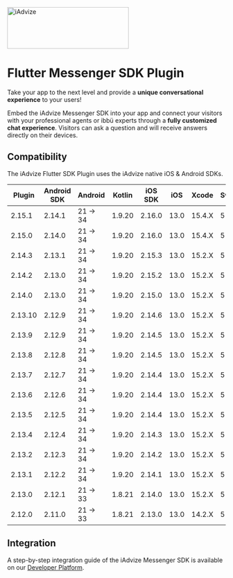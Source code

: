 <img src="https://user-images.githubusercontent.com/17723986/47799626-f3982700-dd2a-11e8-983c-77d1a3ed7f53.png" width="280" height="96" alt="iAdvize">

# Flutter Messenger SDK Plugin

Take your app to the next level and provide a **unique conversational experience** to your users!

Embed the iAdvize Messenger SDK into your app and connect your visitors with your professional agents or ibbü experts through a **fully customized chat experience**. Visitors can ask a question and will receive answers directly on their devices.

## Compatibility

The iAdvize Flutter SDK Plugin uses the iAdvize native iOS & Android SDKs.

| Plugin  | Android SDK | Android  | Kotlin | iOS SDK  | iOS  | Xcode  | Swift |
| ------- | ----------- | -------- | ------ | -------- | ---- | ------ | ----- |
| 2.15.1  | 2.14.1      | 21 -> 34 | 1.9.20 | 2.16.0   | 13.0 | 15.4.X | 5     |
| 2.15.0  | 2.14.0      | 21 -> 34 | 1.9.20 | 2.16.0   | 13.0 | 15.4.X | 5     |
| 2.14.3  | 2.13.1      | 21 -> 34 | 1.9.20 | 2.15.3   | 13.0 | 15.2.X | 5     |
| 2.14.2  | 2.13.0      | 21 -> 34 | 1.9.20 | 2.15.2   | 13.0 | 15.2.X | 5     |
| 2.14.0  | 2.13.0      | 21 -> 34 | 1.9.20 | 2.15.0   | 13.0 | 15.2.X | 5     |
| 2.13.10 | 2.12.9      | 21 -> 34 | 1.9.20 | 2.14.6   | 13.0 | 15.2.X | 5     |
| 2.13.9  | 2.12.9      | 21 -> 34 | 1.9.20 | 2.14.5   | 13.0 | 15.2.X | 5     |
| 2.13.8  | 2.12.8      | 21 -> 34 | 1.9.20 | 2.14.5   | 13.0 | 15.2.X | 5     |
| 2.13.7  | 2.12.7      | 21 -> 34 | 1.9.20 | 2.14.4   | 13.0 | 15.2.X | 5     |
| 2.13.6  | 2.12.6      | 21 -> 34 | 1.9.20 | 2.14.4   | 13.0 | 15.2.X | 5     |
| 2.13.5  | 2.12.5      | 21 -> 34 | 1.9.20 | 2.14.4   | 13.0 | 15.2.X | 5     |
| 2.13.4  | 2.12.4      | 21 -> 34 | 1.9.20 | 2.14.3   | 13.0 | 15.2.X | 5     |
| 2.13.2  | 2.12.3      | 21 -> 34 | 1.9.20 | 2.14.2   | 13.0 | 15.2.X | 5     |
| 2.13.1  | 2.12.2      | 21 -> 34 | 1.9.20 | 2.14.1   | 13.0 | 15.2.X | 5     |
| 2.13.0  | 2.12.1      | 21 -> 33 | 1.8.21 | 2.14.0   | 13.0 | 15.2.X | 5     |
| 2.12.0  | 2.11.0      | 21 -> 33 | 1.8.21 | 2.13.0   | 13.0 | 14.2.X | 5     |

## Integration

A step-by-step integration guide of the iAdvize Messenger SDK is available on our [Developer Platform](https://developers.iadvize.com/documentation/mobile-sdk).
